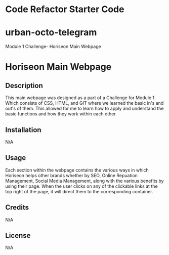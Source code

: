 # Code Refactor Starter Code
# urban-octo-telegram
Module 1 Challenge- Horiseon Main Webpage
# Horiseon Main Webpage

## Description

This main webpage was designed as a part of a Challenge for Module 1. Which consists of CSS, HTML, and GIT where we learned the basic in's and out's of them. This allowed for me to learn how to apply and understand the basic functions and how they work within each other. 

## Installation

N/A


## Usage

Each section within the webpage contains the various ways in which Horiseon helps other brands whether by SEO, Online Repuation Management, Social Media Management, along with the various benefits by using their page. When the user clicks on any of the clickable links at the top right of the page, it will direct them to the corresponding container.

## Credits

N/A

## License

N/A
